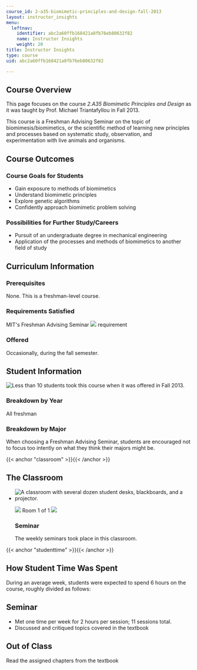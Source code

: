 ```yaml
---
course_id: 2-a35-biomimetic-principles-and-design-fall-2013
layout: instructor_insights
menu:
  leftnav:
    identifier: abc2a60ffb168421a8fb76eb80632f82
    name: Instructor Insights
    weight: 20
title: Instructor Insights
type: course
uid: abc2a60ffb168421a8fb76eb80632f82

---
```


Course Overview
---------------

This page focuses on the course _2.A35 Biomimetic Principles and Design_ as it was taught by Prof. Michael Triantafyllou in Fall 2013.

This course is a Freshman Advising Seminar on the topic of biomimesis/biomimetics, or the scientific method of learning new principles and processes based on systematic study, observation, and experimentation with live animals and organisms.

Course Outcomes
---------------

### Course Goals for Students

*   Gain exposure to methods of biomimetics 
*   Understand biomimetic principles
*   Explore genetic algorithms
*   Confidently approach biomimetic problem solving 

### Possibilities for Further Study/Careers

*   Pursuit of an undergraduate degree in mechanical engineering
*   Application of the processes and methods of biomimetics to another field of study

Curriculum Information
----------------------

### Prerequisites

None. This is a freshman-level course.

### Requirements Satisfied

MIT's Freshman Advising Seminar ![](/images/educator/icon-question-fas.png) requirement

### Offered

Occasionally, during the fall semester.

Student Information
-------------------

![Less than 10 students took this course when it was offered in Fall 2013.](/coursemedia/2-a35-biomimetic-principles-and-design-fall-2013/2d2684e2e2e218c57d67909e203fec6f_ocwimage.2016-03-24.9923539885)

### Breakdown by Year

All freshman

### Breakdown by Major

When choosing a Freshman Advising Seminar, students are encouraged not to focus too intently on what they think their majors might be.

{{< anchor "classroom" >}}{{< /anchor >}}

The Classroom
-------------

*   ![A classroom with several dozen student desks, blackboards, and a projector.](/coursemedia/2-a35-biomimetic-principles-and-design-fall-2013/c6303dce6afc9b12c27e483f1d57c83a_2.A35_classroom.jpg)
    
    ![](/images/educator/classroom_prev_dim.png) Room 1 of 1 ![](/images/educator/classroom_next_dim.png)
    
    ### Seminar
    
    The weekly seminars took place in this classroom.
    

{{< anchor "studenttime" >}}{{< /anchor >}}

How Student Time Was Spent
--------------------------

During an average week, students were expected to spend 6 hours on the course, roughly divided as follows:

Seminar
-------

*   Met one time per week for 2 hours per session; 11 sessions total.
*   Discussed and critiqued topics covered in the textbook

Out of Class
------------

Read the assigned chapters from the textbook